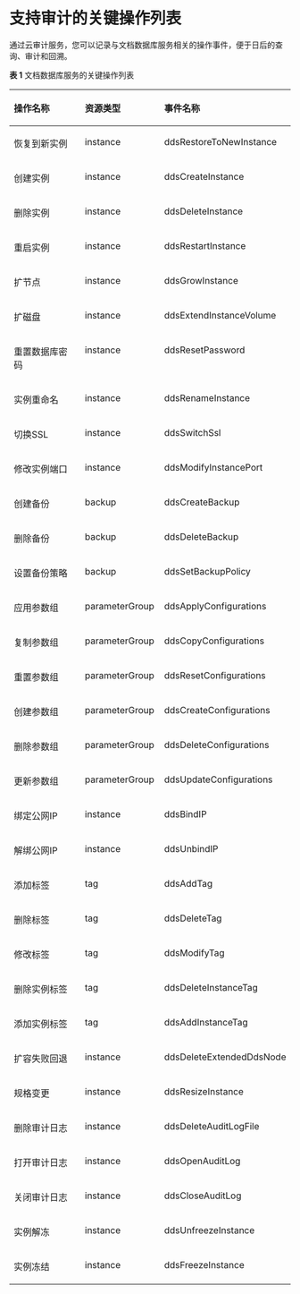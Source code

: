 # 支持审计的关键操作列表<a name="dds_03_0029"></a>

通过云审计服务，您可以记录与文档数据库服务相关的操作事件，便于日后的查询、审计和回溯。

**表 1**  文档数据库服务的关键操作列表

<a name="table7128270172415"></a>
<table><thead align="left"><tr id="row1233713172415"><th class="cellrowborder" valign="top" width="34.260000000000005%" id="mcps1.2.4.1.1"><p id="p3322172172725"><a name="p3322172172725"></a><a name="p3322172172725"></a>操作名称</p>
</th>
<th class="cellrowborder" valign="top" width="28.42%" id="mcps1.2.4.1.2"><p id="p5944501172725"><a name="p5944501172725"></a><a name="p5944501172725"></a>资源类型</p>
</th>
<th class="cellrowborder" valign="top" width="37.32%" id="mcps1.2.4.1.3"><p id="p38574549172725"><a name="p38574549172725"></a><a name="p38574549172725"></a>事件名称</p>
</th>
</tr>
</thead>
<tbody><tr id="row51150867172415"><td class="cellrowborder" valign="top" width="34.260000000000005%" headers="mcps1.2.4.1.1 "><p id="p14807165172640"><a name="p14807165172640"></a><a name="p14807165172640"></a>恢复到新实例</p>
</td>
<td class="cellrowborder" valign="top" width="28.42%" headers="mcps1.2.4.1.2 "><p id="p56518399172415"><a name="p56518399172415"></a><a name="p56518399172415"></a>instance</p>
</td>
<td class="cellrowborder" valign="top" width="37.32%" headers="mcps1.2.4.1.3 "><p id="p12219856172415"><a name="p12219856172415"></a><a name="p12219856172415"></a>ddsRestoreToNewInstance</p>
</td>
</tr>
<tr id="row15817463172415"><td class="cellrowborder" valign="top" width="34.260000000000005%" headers="mcps1.2.4.1.1 "><p id="p57005228172640"><a name="p57005228172640"></a><a name="p57005228172640"></a>创建实例</p>
</td>
<td class="cellrowborder" valign="top" width="28.42%" headers="mcps1.2.4.1.2 "><p id="p28073369172415"><a name="p28073369172415"></a><a name="p28073369172415"></a>instance</p>
</td>
<td class="cellrowborder" valign="top" width="37.32%" headers="mcps1.2.4.1.3 "><p id="p32552668172415"><a name="p32552668172415"></a><a name="p32552668172415"></a>ddsCreateInstance</p>
</td>
</tr>
<tr id="row3353885172415"><td class="cellrowborder" valign="top" width="34.260000000000005%" headers="mcps1.2.4.1.1 "><p id="p16424887172640"><a name="p16424887172640"></a><a name="p16424887172640"></a>删除实例</p>
</td>
<td class="cellrowborder" valign="top" width="28.42%" headers="mcps1.2.4.1.2 "><p id="p60246505172415"><a name="p60246505172415"></a><a name="p60246505172415"></a>instance</p>
</td>
<td class="cellrowborder" valign="top" width="37.32%" headers="mcps1.2.4.1.3 "><p id="p25525693172415"><a name="p25525693172415"></a><a name="p25525693172415"></a>ddsDeleteInstance</p>
</td>
</tr>
<tr id="row1568013172415"><td class="cellrowborder" valign="top" width="34.260000000000005%" headers="mcps1.2.4.1.1 "><p id="p28364991172640"><a name="p28364991172640"></a><a name="p28364991172640"></a>重启实例</p>
</td>
<td class="cellrowborder" valign="top" width="28.42%" headers="mcps1.2.4.1.2 "><p id="p20080086172415"><a name="p20080086172415"></a><a name="p20080086172415"></a>instance</p>
</td>
<td class="cellrowborder" valign="top" width="37.32%" headers="mcps1.2.4.1.3 "><p id="p65382888172415"><a name="p65382888172415"></a><a name="p65382888172415"></a>ddsRestartInstance</p>
</td>
</tr>
<tr id="row21236309172415"><td class="cellrowborder" valign="top" width="34.260000000000005%" headers="mcps1.2.4.1.1 "><p id="p8548977172640"><a name="p8548977172640"></a><a name="p8548977172640"></a>扩节点</p>
</td>
<td class="cellrowborder" valign="top" width="28.42%" headers="mcps1.2.4.1.2 "><p id="p13422928172415"><a name="p13422928172415"></a><a name="p13422928172415"></a>instance</p>
</td>
<td class="cellrowborder" valign="top" width="37.32%" headers="mcps1.2.4.1.3 "><p id="p23363677172415"><a name="p23363677172415"></a><a name="p23363677172415"></a>ddsGrowInstance</p>
</td>
</tr>
<tr id="row44903244172415"><td class="cellrowborder" valign="top" width="34.260000000000005%" headers="mcps1.2.4.1.1 "><p id="p58189247172640"><a name="p58189247172640"></a><a name="p58189247172640"></a>扩磁盘</p>
</td>
<td class="cellrowborder" valign="top" width="28.42%" headers="mcps1.2.4.1.2 "><p id="p2271244172415"><a name="p2271244172415"></a><a name="p2271244172415"></a>instance</p>
</td>
<td class="cellrowborder" valign="top" width="37.32%" headers="mcps1.2.4.1.3 "><p id="p12346724172415"><a name="p12346724172415"></a><a name="p12346724172415"></a>ddsExtendInstanceVolume</p>
</td>
</tr>
<tr id="row58150097172415"><td class="cellrowborder" valign="top" width="34.260000000000005%" headers="mcps1.2.4.1.1 "><p id="p7159460172640"><a name="p7159460172640"></a><a name="p7159460172640"></a>重置数据库密码</p>
</td>
<td class="cellrowborder" valign="top" width="28.42%" headers="mcps1.2.4.1.2 "><p id="p8894794172415"><a name="p8894794172415"></a><a name="p8894794172415"></a>instance</p>
</td>
<td class="cellrowborder" valign="top" width="37.32%" headers="mcps1.2.4.1.3 "><p id="p44505163172415"><a name="p44505163172415"></a><a name="p44505163172415"></a>ddsResetPassword</p>
</td>
</tr>
<tr id="row2274315172415"><td class="cellrowborder" valign="top" width="34.260000000000005%" headers="mcps1.2.4.1.1 "><p id="p51864291172640"><a name="p51864291172640"></a><a name="p51864291172640"></a>实例重命名</p>
</td>
<td class="cellrowborder" valign="top" width="28.42%" headers="mcps1.2.4.1.2 "><p id="p23613842172415"><a name="p23613842172415"></a><a name="p23613842172415"></a>instance</p>
</td>
<td class="cellrowborder" valign="top" width="37.32%" headers="mcps1.2.4.1.3 "><p id="p6480169172415"><a name="p6480169172415"></a><a name="p6480169172415"></a>ddsRenameInstance</p>
</td>
</tr>
<tr id="row32061986172415"><td class="cellrowborder" valign="top" width="34.260000000000005%" headers="mcps1.2.4.1.1 "><p id="p59818980172640"><a name="p59818980172640"></a><a name="p59818980172640"></a>切换SSL</p>
</td>
<td class="cellrowborder" valign="top" width="28.42%" headers="mcps1.2.4.1.2 "><p id="p39515201172415"><a name="p39515201172415"></a><a name="p39515201172415"></a>instance</p>
</td>
<td class="cellrowborder" valign="top" width="37.32%" headers="mcps1.2.4.1.3 "><p id="p23802254172415"><a name="p23802254172415"></a><a name="p23802254172415"></a>ddsSwitchSsl</p>
</td>
</tr>
<tr id="row38373494172415"><td class="cellrowborder" valign="top" width="34.260000000000005%" headers="mcps1.2.4.1.1 "><p id="p54384084172640"><a name="p54384084172640"></a><a name="p54384084172640"></a>修改实例端口</p>
</td>
<td class="cellrowborder" valign="top" width="28.42%" headers="mcps1.2.4.1.2 "><p id="p43146718172415"><a name="p43146718172415"></a><a name="p43146718172415"></a>instance</p>
</td>
<td class="cellrowborder" valign="top" width="37.32%" headers="mcps1.2.4.1.3 "><p id="p44109035172415"><a name="p44109035172415"></a><a name="p44109035172415"></a>ddsModifyInstancePort</p>
</td>
</tr>
<tr id="row32316650172415"><td class="cellrowborder" valign="top" width="34.260000000000005%" headers="mcps1.2.4.1.1 "><p id="p51767545172640"><a name="p51767545172640"></a><a name="p51767545172640"></a>创建备份</p>
</td>
<td class="cellrowborder" valign="top" width="28.42%" headers="mcps1.2.4.1.2 "><p id="p32644720172415"><a name="p32644720172415"></a><a name="p32644720172415"></a>backup</p>
</td>
<td class="cellrowborder" valign="top" width="37.32%" headers="mcps1.2.4.1.3 "><p id="p27631467172415"><a name="p27631467172415"></a><a name="p27631467172415"></a>ddsCreateBackup</p>
</td>
</tr>
<tr id="row59844175172415"><td class="cellrowborder" valign="top" width="34.260000000000005%" headers="mcps1.2.4.1.1 "><p id="p23359296172640"><a name="p23359296172640"></a><a name="p23359296172640"></a>删除备份</p>
</td>
<td class="cellrowborder" valign="top" width="28.42%" headers="mcps1.2.4.1.2 "><p id="p50781478172415"><a name="p50781478172415"></a><a name="p50781478172415"></a>backup</p>
</td>
<td class="cellrowborder" valign="top" width="37.32%" headers="mcps1.2.4.1.3 "><p id="p66863438172415"><a name="p66863438172415"></a><a name="p66863438172415"></a>ddsDeleteBackup</p>
</td>
</tr>
<tr id="row3375163172415"><td class="cellrowborder" valign="top" width="34.260000000000005%" headers="mcps1.2.4.1.1 "><p id="p50384603172640"><a name="p50384603172640"></a><a name="p50384603172640"></a>设置备份策略</p>
</td>
<td class="cellrowborder" valign="top" width="28.42%" headers="mcps1.2.4.1.2 "><p id="p65630967172415"><a name="p65630967172415"></a><a name="p65630967172415"></a>backup</p>
</td>
<td class="cellrowborder" valign="top" width="37.32%" headers="mcps1.2.4.1.3 "><p id="p27475993172415"><a name="p27475993172415"></a><a name="p27475993172415"></a>ddsSetBackupPolicy</p>
</td>
</tr>
<tr id="row6070989172415"><td class="cellrowborder" valign="top" width="34.260000000000005%" headers="mcps1.2.4.1.1 "><p id="p21827333172640"><a name="p21827333172640"></a><a name="p21827333172640"></a>应用参数组</p>
</td>
<td class="cellrowborder" valign="top" width="28.42%" headers="mcps1.2.4.1.2 "><p id="p36205155172415"><a name="p36205155172415"></a><a name="p36205155172415"></a>parameterGroup</p>
</td>
<td class="cellrowborder" valign="top" width="37.32%" headers="mcps1.2.4.1.3 "><p id="p54389341172415"><a name="p54389341172415"></a><a name="p54389341172415"></a>ddsApplyConfigurations</p>
</td>
</tr>
<tr id="row7332972172415"><td class="cellrowborder" valign="top" width="34.260000000000005%" headers="mcps1.2.4.1.1 "><p id="p7325377172640"><a name="p7325377172640"></a><a name="p7325377172640"></a>复制参数组</p>
</td>
<td class="cellrowborder" valign="top" width="28.42%" headers="mcps1.2.4.1.2 "><p id="p61686063172415"><a name="p61686063172415"></a><a name="p61686063172415"></a>parameterGroup</p>
</td>
<td class="cellrowborder" valign="top" width="37.32%" headers="mcps1.2.4.1.3 "><p id="p24710512172415"><a name="p24710512172415"></a><a name="p24710512172415"></a>ddsCopyConfigurations</p>
</td>
</tr>
<tr id="row50134407172415"><td class="cellrowborder" valign="top" width="34.260000000000005%" headers="mcps1.2.4.1.1 "><p id="p38600091172640"><a name="p38600091172640"></a><a name="p38600091172640"></a>重置参数组</p>
</td>
<td class="cellrowborder" valign="top" width="28.42%" headers="mcps1.2.4.1.2 "><p id="p31306796172415"><a name="p31306796172415"></a><a name="p31306796172415"></a>parameterGroup</p>
</td>
<td class="cellrowborder" valign="top" width="37.32%" headers="mcps1.2.4.1.3 "><p id="p18601265172415"><a name="p18601265172415"></a><a name="p18601265172415"></a>ddsResetConfigurations</p>
</td>
</tr>
<tr id="row15351382172415"><td class="cellrowborder" valign="top" width="34.260000000000005%" headers="mcps1.2.4.1.1 "><p id="p20852324172640"><a name="p20852324172640"></a><a name="p20852324172640"></a>创建参数组</p>
</td>
<td class="cellrowborder" valign="top" width="28.42%" headers="mcps1.2.4.1.2 "><p id="p57122032172415"><a name="p57122032172415"></a><a name="p57122032172415"></a>parameterGroup</p>
</td>
<td class="cellrowborder" valign="top" width="37.32%" headers="mcps1.2.4.1.3 "><p id="p26967495172415"><a name="p26967495172415"></a><a name="p26967495172415"></a>ddsCreateConfigurations</p>
</td>
</tr>
<tr id="row44525206172415"><td class="cellrowborder" valign="top" width="34.260000000000005%" headers="mcps1.2.4.1.1 "><p id="p34741240172640"><a name="p34741240172640"></a><a name="p34741240172640"></a>删除参数组</p>
</td>
<td class="cellrowborder" valign="top" width="28.42%" headers="mcps1.2.4.1.2 "><p id="p4995482172415"><a name="p4995482172415"></a><a name="p4995482172415"></a>parameterGroup</p>
</td>
<td class="cellrowborder" valign="top" width="37.32%" headers="mcps1.2.4.1.3 "><p id="p44615521172415"><a name="p44615521172415"></a><a name="p44615521172415"></a>ddsDeleteConfigurations</p>
</td>
</tr>
<tr id="row9277264172415"><td class="cellrowborder" valign="top" width="34.260000000000005%" headers="mcps1.2.4.1.1 "><p id="p26322939172640"><a name="p26322939172640"></a><a name="p26322939172640"></a>更新参数组</p>
</td>
<td class="cellrowborder" valign="top" width="28.42%" headers="mcps1.2.4.1.2 "><p id="p390801172415"><a name="p390801172415"></a><a name="p390801172415"></a>parameterGroup</p>
</td>
<td class="cellrowborder" valign="top" width="37.32%" headers="mcps1.2.4.1.3 "><p id="p53124087172415"><a name="p53124087172415"></a><a name="p53124087172415"></a>ddsUpdateConfigurations</p>
</td>
</tr>
<tr id="row54597265172415"><td class="cellrowborder" valign="top" width="34.260000000000005%" headers="mcps1.2.4.1.1 "><p id="p63396759172640"><a name="p63396759172640"></a><a name="p63396759172640"></a>绑定公网IP</p>
</td>
<td class="cellrowborder" valign="top" width="28.42%" headers="mcps1.2.4.1.2 "><p id="p52654660172415"><a name="p52654660172415"></a><a name="p52654660172415"></a>instance</p>
</td>
<td class="cellrowborder" valign="top" width="37.32%" headers="mcps1.2.4.1.3 "><p id="p59889414172415"><a name="p59889414172415"></a><a name="p59889414172415"></a>ddsBindIP</p>
</td>
</tr>
<tr id="row41352498172415"><td class="cellrowborder" valign="top" width="34.260000000000005%" headers="mcps1.2.4.1.1 "><p id="p45339199172640"><a name="p45339199172640"></a><a name="p45339199172640"></a>解绑公网IP</p>
</td>
<td class="cellrowborder" valign="top" width="28.42%" headers="mcps1.2.4.1.2 "><p id="p59716331172415"><a name="p59716331172415"></a><a name="p59716331172415"></a>instance</p>
</td>
<td class="cellrowborder" valign="top" width="37.32%" headers="mcps1.2.4.1.3 "><p id="p59154263172415"><a name="p59154263172415"></a><a name="p59154263172415"></a>ddsUnbindIP</p>
</td>
</tr>
<tr id="row50833041172415"><td class="cellrowborder" valign="top" width="34.260000000000005%" headers="mcps1.2.4.1.1 "><p id="p34715246172640"><a name="p34715246172640"></a><a name="p34715246172640"></a>添加标签</p>
</td>
<td class="cellrowborder" valign="top" width="28.42%" headers="mcps1.2.4.1.2 "><p id="p51641923172415"><a name="p51641923172415"></a><a name="p51641923172415"></a>tag</p>
</td>
<td class="cellrowborder" valign="top" width="37.32%" headers="mcps1.2.4.1.3 "><p id="p62931640172415"><a name="p62931640172415"></a><a name="p62931640172415"></a>ddsAddTag</p>
</td>
</tr>
<tr id="row31287893172415"><td class="cellrowborder" valign="top" width="34.260000000000005%" headers="mcps1.2.4.1.1 "><p id="p7372903172640"><a name="p7372903172640"></a><a name="p7372903172640"></a>删除标签</p>
</td>
<td class="cellrowborder" valign="top" width="28.42%" headers="mcps1.2.4.1.2 "><p id="p60965717172415"><a name="p60965717172415"></a><a name="p60965717172415"></a>tag</p>
</td>
<td class="cellrowborder" valign="top" width="37.32%" headers="mcps1.2.4.1.3 "><p id="p59048895172415"><a name="p59048895172415"></a><a name="p59048895172415"></a>ddsDeleteTag</p>
</td>
</tr>
<tr id="row1280904524119"><td class="cellrowborder" valign="top" width="34.260000000000005%" headers="mcps1.2.4.1.1 "><p id="p98091245184119"><a name="p98091245184119"></a><a name="p98091245184119"></a>修改标签</p>
</td>
<td class="cellrowborder" valign="top" width="28.42%" headers="mcps1.2.4.1.2 "><p id="p080924520416"><a name="p080924520416"></a><a name="p080924520416"></a>tag</p>
</td>
<td class="cellrowborder" valign="top" width="37.32%" headers="mcps1.2.4.1.3 "><p id="p14809245184115"><a name="p14809245184115"></a><a name="p14809245184115"></a>ddsModifyTag</p>
</td>
</tr>
<tr id="row519442123911"><td class="cellrowborder" valign="top" width="34.260000000000005%" headers="mcps1.2.4.1.1 "><p id="p131950293913"><a name="p131950293913"></a><a name="p131950293913"></a>删除实例标签</p>
</td>
<td class="cellrowborder" valign="top" width="28.42%" headers="mcps1.2.4.1.2 "><p id="p719522133910"><a name="p719522133910"></a><a name="p719522133910"></a>tag</p>
</td>
<td class="cellrowborder" valign="top" width="37.32%" headers="mcps1.2.4.1.3 "><p id="p201962212393"><a name="p201962212393"></a><a name="p201962212393"></a>ddsDeleteInstanceTag</p>
</td>
</tr>
<tr id="row3008558172415"><td class="cellrowborder" valign="top" width="34.260000000000005%" headers="mcps1.2.4.1.1 "><p id="p6137589172640"><a name="p6137589172640"></a><a name="p6137589172640"></a>添加实例标签</p>
</td>
<td class="cellrowborder" valign="top" width="28.42%" headers="mcps1.2.4.1.2 "><p id="p9143854172415"><a name="p9143854172415"></a><a name="p9143854172415"></a>tag</p>
</td>
<td class="cellrowborder" valign="top" width="37.32%" headers="mcps1.2.4.1.3 "><p id="p66570637172415"><a name="p66570637172415"></a><a name="p66570637172415"></a>ddsAddInstanceTag</p>
</td>
</tr>
<tr id="row27889041172415"><td class="cellrowborder" valign="top" width="34.260000000000005%" headers="mcps1.2.4.1.1 "><p id="p45117996172640"><a name="p45117996172640"></a><a name="p45117996172640"></a>扩容失败回退</p>
</td>
<td class="cellrowborder" valign="top" width="28.42%" headers="mcps1.2.4.1.2 "><p id="p41237927172415"><a name="p41237927172415"></a><a name="p41237927172415"></a>instance</p>
</td>
<td class="cellrowborder" valign="top" width="37.32%" headers="mcps1.2.4.1.3 "><p id="p52306313172415"><a name="p52306313172415"></a><a name="p52306313172415"></a>ddsDeleteExtendedDdsNode</p>
</td>
</tr>
<tr id="row17120638172415"><td class="cellrowborder" valign="top" width="34.260000000000005%" headers="mcps1.2.4.1.1 "><p id="p7675941172640"><a name="p7675941172640"></a><a name="p7675941172640"></a>规格变更</p>
</td>
<td class="cellrowborder" valign="top" width="28.42%" headers="mcps1.2.4.1.2 "><p id="p55382814172415"><a name="p55382814172415"></a><a name="p55382814172415"></a>instance</p>
</td>
<td class="cellrowborder" valign="top" width="37.32%" headers="mcps1.2.4.1.3 "><p id="p25789216172415"><a name="p25789216172415"></a><a name="p25789216172415"></a>ddsResizeInstance</p>
</td>
</tr>
<tr id="row6377125718426"><td class="cellrowborder" valign="top" width="34.260000000000005%" headers="mcps1.2.4.1.1 "><p id="p1337816571429"><a name="p1337816571429"></a><a name="p1337816571429"></a>删除审计日志</p>
</td>
<td class="cellrowborder" valign="top" width="28.42%" headers="mcps1.2.4.1.2 "><p id="p7378135784210"><a name="p7378135784210"></a><a name="p7378135784210"></a>instance</p>
</td>
<td class="cellrowborder" valign="top" width="37.32%" headers="mcps1.2.4.1.3 "><p id="p337855714423"><a name="p337855714423"></a><a name="p337855714423"></a>ddsDeleteAuditLogFile</p>
</td>
</tr>
<tr id="row10148923437"><td class="cellrowborder" valign="top" width="34.260000000000005%" headers="mcps1.2.4.1.1 "><p id="p191481264317"><a name="p191481264317"></a><a name="p191481264317"></a>打开审计日志</p>
</td>
<td class="cellrowborder" valign="top" width="28.42%" headers="mcps1.2.4.1.2 "><p id="p11148152154310"><a name="p11148152154310"></a><a name="p11148152154310"></a>instance</p>
</td>
<td class="cellrowborder" valign="top" width="37.32%" headers="mcps1.2.4.1.3 "><p id="p41486219431"><a name="p41486219431"></a><a name="p41486219431"></a>ddsOpenAuditLog</p>
</td>
</tr>
<tr id="row2086101213434"><td class="cellrowborder" valign="top" width="34.260000000000005%" headers="mcps1.2.4.1.1 "><p id="p3861412204318"><a name="p3861412204318"></a><a name="p3861412204318"></a>关闭审计日志</p>
</td>
<td class="cellrowborder" valign="top" width="28.42%" headers="mcps1.2.4.1.2 "><p id="p286151216439"><a name="p286151216439"></a><a name="p286151216439"></a>instance</p>
</td>
<td class="cellrowborder" valign="top" width="37.32%" headers="mcps1.2.4.1.3 "><p id="p1886111121434"><a name="p1886111121434"></a><a name="p1886111121434"></a>ddsCloseAuditLog</p>
</td>
</tr>
<tr id="row36803617432"><td class="cellrowborder" valign="top" width="34.260000000000005%" headers="mcps1.2.4.1.1 "><p id="p068016654313"><a name="p068016654313"></a><a name="p068016654313"></a>实例解冻</p>
</td>
<td class="cellrowborder" valign="top" width="28.42%" headers="mcps1.2.4.1.2 "><p id="p5680126184314"><a name="p5680126184314"></a><a name="p5680126184314"></a>instance</p>
</td>
<td class="cellrowborder" valign="top" width="37.32%" headers="mcps1.2.4.1.3 "><p id="p768011684311"><a name="p768011684311"></a><a name="p768011684311"></a>ddsUnfreezeInstance</p>
</td>
</tr>
<tr id="row49881734616"><td class="cellrowborder" valign="top" width="34.260000000000005%" headers="mcps1.2.4.1.1 "><p id="p298877184610"><a name="p298877184610"></a><a name="p298877184610"></a>实例冻结</p>
</td>
<td class="cellrowborder" valign="top" width="28.42%" headers="mcps1.2.4.1.2 "><p id="p9988157194615"><a name="p9988157194615"></a><a name="p9988157194615"></a>instance</p>
</td>
<td class="cellrowborder" valign="top" width="37.32%" headers="mcps1.2.4.1.3 "><p id="p99885724617"><a name="p99885724617"></a><a name="p99885724617"></a>ddsFreezeInstance</p>
</td>
</tr>
</tbody>
</table>

